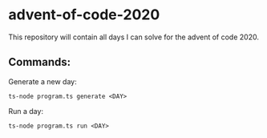 # advent-of-code-2020
This repository will contain all days I can solve for the advent of code 2020.

## Commands:
Generate a new day:

`ts-node program.ts generate <DAY>`

Run a day:

`ts-node program.ts run <DAY>`